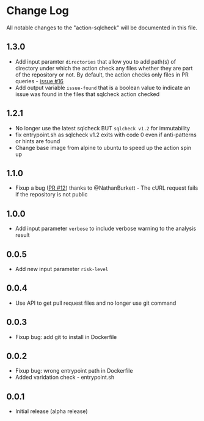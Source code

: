 # Change Log

All notable changes to the "action-sqlcheck" will be documented in this file.

## 1.3.0

- Add input paramter `directories` that allow you to add path(s) of directory under which the action check any files whether they are part of the repository or not. By default, the action checks only files in PR queries - [issue #16](https://github.com/yokawasa/action-sqlcheck/issues/16)
- Add output variable `issue-found` that is a boolean value to indicate an issue was found in the files that sqlcheck action checked

## 1.2.1

- No longer use the latest sqlcheck BUT `sqlcheck v1.2` for immutability
- fix entrypoint.sh as sqlcheck v1.2 exits with code 0 even if anti-patterns or hints are found
- Change base image from alpine to ubuntu to speed up the action spin up

## 1.1.0
- Fixup a bug ([PR #12](https://github.com/yokawasa/action-sqlcheck/pull/12)) thanks to @NathanBurkett - The cURL request fails if the repository is not public

## 1.0.0
- Add input parameter `verbose` to include verbose warning to the analysis result

## 0.0.5
- Add new input parameter `risk-level`

## 0.0.4
- Use API to get pull request files and no longer use git command

## 0.0.3
- Fixup bug: add git to install in Dockerfile

## 0.0.2
- Fixup bug: wrong entrypoint path in Dockerfile
- Added varidation check - entrypoint.sh

## 0.0.1
- Initial release (alpha release)
